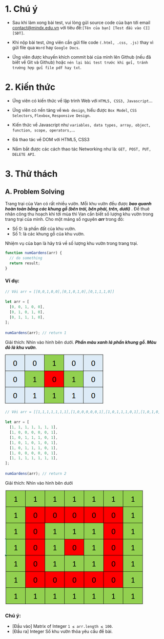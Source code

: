 # 1. Chú ý

- Sau khi làm xong bài test, vui lòng gửi source code của bạn tới email contact@mindx.edu.vn với tiêu đề:`[Tên của bạn] [Test đầu vào CI] [SĐT]`.

- Khi nộp bài test, ứng viên cần gửi file code `(.html, .css, .js)` thay vì gửi file qua `Word` hay `Google Docs`.

- Ứng viên được khuyến khích commit bài của mình lên Github (nếu đã biết về Git và Github) hoặc `nén lại bài test trước khi gửi, tránh trường hợp gửi file pdf hay txt`.

# 2. Kiến thức

- Ứng viên có kiến thức về lập trình Web với `HTML5, CSS3, Javascript`...

- Ứng viên có nền tảng về `Web design`, hiểu được `Box Model`, `CSS Selectors`, `Flexbox`, `Responsive Design`.

- Kiến thức về Javascript như `variables, data types, array, object, function, scope, operators,`...

- Đã thao tác về DOM với HTML5, CSS3

- Nắm bắt được các cách thao tác Networking như là: `GET, POST, PUT, DELETE API`.

# 3. Thử thách

## A. Problem Solving

Trang trại của Van có rất nhiều vườn. Mỗi khu vườn đều được **_bao quanh hoàn toàn bằng các khung gỗ (bên trái, bên phải, trên, dưới)_** . Để thuê nhân công thu hoạch khi tới mùa thì Van cần biết số lượng khu vườn trong trang trại của mình. Cho một mảng số nguyên **_arr_** trong đó:

- Số 0: là phần đất của khu vườn.
- Số 1: là các khung gỗ của khu vườn.

Nhiệm vụ của bạn là hãy trả về số lượng khu vườn trong trang trại.

```js
function numGardens(arr) {
  // do something
  return result;
}
```

### Ví dụ:

```js
// Với arr = [[0,0,1,0,0],[0,1,0,1,0],[0,1,1,1,0]]

let arr = [
  [0, 0, 1, 0, 0],
  [0, 1, 0, 1, 0],
  [0, 1, 1, 1, 0],
];

numGardens(arr); // return 1
```

Giải thích: Nhìn vào hình bên dưới. **_Phần màu xanh lá phần khung gỗ. Màu đỏ là khu vườn_**.

<img src="./images/land1.png" alt="Land-1" />

```js
// Với arr = [[1,1,1,1,1,1,1],[1,0,0,0,0,0,1],[1,0,1,1,1,0,1],[1,0,1,0,1,0,1],[1,0,1,1,1,0,1],[1,0,0,0,0,0,1],[1,1,1,1,1,1,1]];

let arr = [
  [1, 1, 1, 1, 1, 1, 1],
  [1, 0, 0, 0, 0, 0, 1],
  [1, 0, 1, 1, 1, 0, 1],
  [1, 0, 1, 0, 1, 0, 1],
  [1, 0, 1, 1, 1, 0, 1],
  [1, 0, 0, 0, 0, 0, 1],
  [1, 1, 1, 1, 1, 1, 1],
];

numGardens(arr); // return 2
```

Giải thích: Nhìn vào hình bên dưới

<img src="./images/land2.png" alt="Land-2" />

### Chú ý:

- [Đầu vào] Matrix of Integer
  `1 ≤ arr.length ≤ 100`.
- [Đầu ra] Integer
  Số khu vườn thỏa yêu cầu đề bài.
